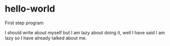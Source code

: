 # hello-world
First step program

I should write about myself but I am lazy about doing it, well I have said I am lazy so I have already talked about me.
